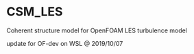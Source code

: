 # CSM_LES
Coherent structure model for OpenFOAM LES turbulence model 

update for OF-dev on WSL @ 2019/10/07
